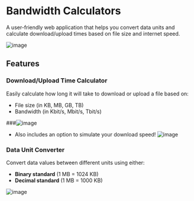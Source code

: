 # Bandwidth Calculators

A user-friendly web application that helps you convert data units and calculate download/upload times based on file size and internet speed.

![image](https://github.com/user-attachments/assets/74b25259-0db1-4ea3-8b38-9b5f5b67201a)


## Features

### Download/Upload Time Calculator
Easily calculate how long it will take to download or upload a file based on:
- File size (in KB, MB, GB, TB)
- Bandwidth (in Kbit/s, Mbit/s, Tbit/s)

###![image](https://github.com/user-attachments/assets/ccedeb42-c260-418e-8ce4-36e1cda24040)

- Also includes an option to simulate your download speed!
 ![image](https://github.com/user-attachments/assets/b60d764b-30b7-4b08-8995-8607832a742f)


### Data Unit Converter
Convert data values between different units using either:
- **Binary standard** (1 MB = 1024 KB)
- **Decimal standard** (1 MB = 1000 KB)

 ![image](https://github.com/user-attachments/assets/22076b3e-fb84-45a8-9b41-0cd6e893003f)



